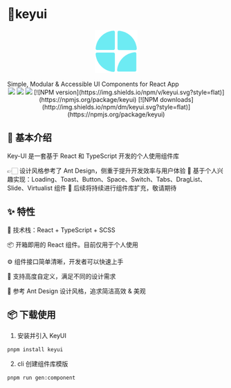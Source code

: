 # 🔑keyui

<p align="center">
<img src="https://github.com/acindm/Key-UI/blob/main/public/favicon.png" style="width:100px;" />
</p>
Simple, Modular & Accessible UI Components for React App

<div align="center">
  <img src="https://img.shields.io/static/v1?label=React&message=v18.0.0&color=blue&style=flat-square"/>
   <img src="https://img.shields.io/static/v1?label=TypeScript&message=%20&color=blue&style=flat-square"/>
  <img src="https://img.shields.io/static/v1?label=SCSS&message=%20&color=ff69b4&style=flat-square&logoColor=white&labelColor=ff69b4"/>
  [![NPM version](https://img.shields.io/npm/v/keyui.svg?style=flat)](https://npmjs.org/package/keyui)
[![NPM downloads](http://img.shields.io/npm/dm/keyui.svg?style=flat)](https://npmjs.org/package/keyui)
</div>

## 👀 基本介绍

Key-UI 是一套基于 React 和 TypeScript 开发的个人使用组件库

👉🏻 设计风格参考了 Ant Design，侧重于提升开发效率与用户体验
🥳 基于个人兴趣实现：Loading、Toast、Button、Space、Switch、Tabs、DragList、Slide、Virtualist 组件
🌟 后续将持续进行组件库扩充，敬请期待

<div align="left">
  <h2>✨ 特性</h2>
  <p>🌈 技术栈：React + TypeScript + SCSS</p>
  <p>📦 开箱即用的 React 组件。目前仅用于个人使用</p>
  <p>⚙️ 组件接口简单清晰，开发者可以快速上手</p>
  <p>🤑 支持高度自定义，满足不同的设计需求</p>
  <p>🎨 参考 Ant Design 设计风格，追求简洁高效 & 美观</p>
</div>

## 📦 下载使用

1. 安装并引入 KeyUI

```bash
pnpm install keyui
```

2. cli 创建组件库模版

```bash
pnpm run gen:component
```
